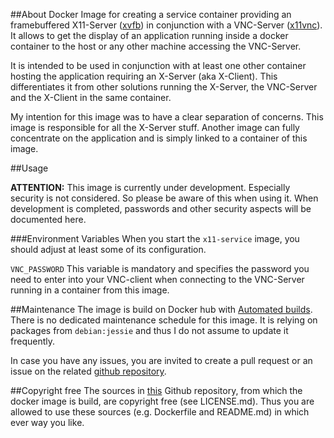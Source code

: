 ##About
Docker Image for creating a service container providing an framebuffered X11-Server ([xvfb](http://www.x.org/archive/X11R7.6/doc/man/man1/Xvfb.1.xhtml)) in conjunction with a VNC-Server ([x11vnc](http://www.karlrunge.com/x11vnc/)). It allows to get the display of an application running inside a docker container to the host or any other machine accessing the VNC-Server.

It is intended to be used in conjunction with at least one other container hosting the application requiring an X-Server (aka X-Client). This differentiates it from other solutions running the X-Server, the VNC-Server and the X-Client in the same container.

My intention for this image was to have a clear separation of concerns. This image is responsible for all the X-Server stuff. Another image can fully concentrate on the application and is simply linked to a container of this image.

##Usage

**ATTENTION:** This image is currently under development. Especially security is not considered. So please be aware of this when using it. When development is completed, passwords and other security aspects will be documented here.

###Environment Variables
When you start the `x11-service` image, you should adjust at least some of its configuration.

`VNC_PASSWORD`
This variable is mandatory and specifies the password you need to enter into your VNC-client when connecting to the VNC-Server running in a container from this image.

##Maintenance
The image is build on Docker hub with [Automated builds](http://docs.docker.com/docker-hub/builds/). There is no dedicated maintenance schedule for this image. It is relying on packages from `debian:jessie` and thus I do not assume to update it frequently.

In case you have any issues, you are invited to create a pull request or an issue on the related [github repository](https://github.com/suchja/x11-service).

##Copyright free
The sources in [this](https://github.com/suchja/x11-vnc-server.git) Github repository, from which the docker image is build, are copyright free (see LICENSE.md). Thus you are allowed to use these sources (e.g. Dockerfile and README.md) in which ever way you like.
